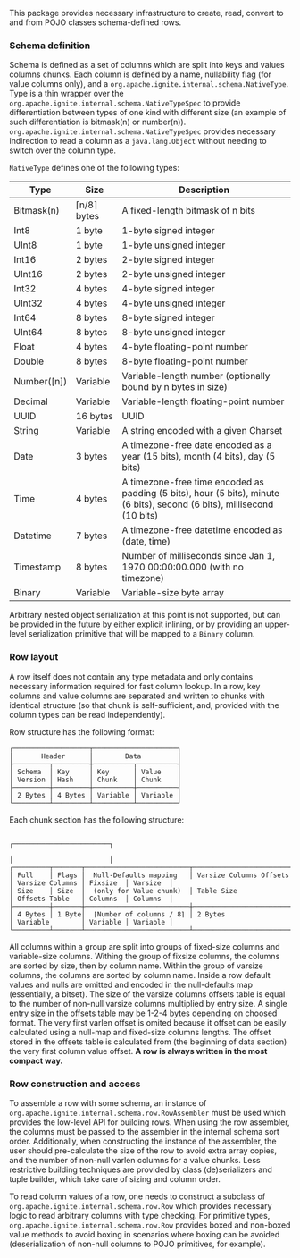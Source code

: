 This package provides necessary infrastructure to create, read, convert to and from POJO classes
schema-defined rows.

### Schema definition

Schema is defined as a set of columns which are split into keys and values columns chunks.
Each column is defined by a name, nullability flag (for value columns only), and a `org.apache.ignite.internal.schema.NativeType`.
Type is a thin wrapper over the `org.apache.ignite.internal.schema.NativeTypeSpec` to provide differentiation
between types of one kind with different size (an example of such differentiation is bitmask(n) or number(n)).
`org.apache.ignite.internal.schema.NativeTypeSpec` provides necessary indirection to read a column as a
`java.lang.Object` without needing to switch over the column type.

`NativeType` defines one of the following types: 

Type | Size | Description
---- | ---- | -----------
Bitmask(n)|⌈n/8⌉ bytes|A fixed-length bitmask of n bits
Int8|1 byte|1-byte signed integer
UInt8|1 byte|1-byte unsigned integer
Int16|2 bytes|2-byte signed integer
UInt16|2 bytes|2-byte unsigned integer
Int32|4 bytes|4-byte signed integer
UInt32|4 bytes|4-byte unsigned integer
Int64|8 bytes|8-byte signed integer
UInt64|8 bytes|8-byte unsigned integer
Float|4 bytes|4-byte floating-point number
Double|8 bytes|8-byte floating-point number
Number([n])|Variable|Variable-length number (optionally bound by n bytes in size)
Decimal|Variable|Variable-length floating-point number
UUID|16 bytes|UUID
String|Variable|A string encoded with a given Charset
Date|3 bytes|A timezone-free date encoded as a year (15 bits), month (4 bits), day (5 bits)
Time|4 bytes|A timezone-free time encoded as padding (5 bits), hour (5 bits), minute (6 bits), second (6 bits), millisecond (10 bits)
Datetime|7 bytes|A timezone-free datetime encoded as (date, time)
Timestamp|8 bytes|Number of milliseconds since Jan 1, 1970 00:00:00.000 (with no timezone)
Binary|Variable|Variable-size byte array

Arbitrary nested object serialization at this point is not supported, but can be provided in the future by either 
explicit inlining, or by providing an upper-level serialization primitive that will be mapped to a `Binary` column.

### Row layout
A row itself does not contain any type metadata and only contains necessary information required for fast column 
lookup. In a row, key columns and value columns are separated and written to chunks with identical structure 
(so that chunk is self-sufficient, and, provided with the column types can be read independently).

Row structure has the following format:

    ┌───────────────────┬─────────────────────┐
    │       Header      │        Data         │
    ├─────────┬─────────┼──────────┬──────────┤
    │ Schema  │ Key     │ Key      │ Value    │
    │ Version │ Hash    │ Chunk    │ Chunk    │
    ├─────────┼─────────┼──────────┼──────────┤
    │ 2 Bytes │ 4 Bytes │ Variable │ Variable │
    └─────────┴─────────┴──────────┴──────────┘


Each chunk section has the following structure:

                                                                                    ┌────────────────────────┐
                                                                                    │                        │
    ┌─────────┬───────┬──────────────────────────┬─────────────────────────┬────────┴────────┬──────────┬────⌄─────┐
    │ Full    │ Flags │  Null-Defaults mapping   │ Varsize Columns Offsets │ Varsize Columns │ Fixsize  │ Varsize  │
    │ Size    │ Size  │  (only for Value chunk)  │ Table Size              │ Offsets Table   │ Columns  │ Columns  │
    ├─────────┼───────┼──────────────────────────┼─────────────────────────┼─────────────────┼──────────┼──────────┤
    │ 4 Bytes │ 1 Byte│  ⌈Number of columns / 8⌉ │ 2 Bytes                 │ Variable        │ Variable │ Variable │
    └─────────┴───────┴──────────────────────────┴─────────────────────────┴─────────────────┴──────────┴──────────┘
All columns within a group are split into groups of fixed-size columns and variable-size columns. Withing the group of 
fixsize columns, the columns are sorted by size, then by column name. Within the group of varsize columns, the columns 
are sorted by column name. Inside a row default values and nulls are omitted and encoded in the null-defaults map 
(essentially, a bitset). The size of the varsize columns offsets table is equal to the number of non-null 
varsize columns multiplied by entry size. A single entry size in the offsets table may be 1-2-4 bytes depending on 
choosed format. The very first varlen offset is omited because it offset can be easily calculated using a null-map and 
fixed-size columns lengths. The offset stored in the offsets table is calculated from (the beginning of data section) 
the very first column value offset. **A row is always written in the most compact way.**

### Row construction and access
To assemble a row with some schema, an instance of `org.apache.ignite.internal.schema.row.RowAssembler`
must be used which provides the low-level API for building rows. When using the row assembler, the
columns must be passed to the assembler in the internal schema sort order. Additionally, when constructing
the instance of the assembler, the user should pre-calculate the size of the row to avoid extra array copies,
and the number of non-null varlen columns for a value chunks. Less restrictive building techniques
are provided by class (de)serializers and tuple builder, which take care of sizing and column order.

To read column values of a row, one needs to construct a subclass of
`org.apache.ignite.internal.schema.row.Row` which provides necessary logic to read arbitrary columns with
type checking. For primitive types, `org.apache.ignite.internal.schema.row.Row` provides boxed and non-boxed
value methods to avoid boxing in scenarios where boxing can be avoided (deserialization of non-null columns to
POJO primitives, for example).
